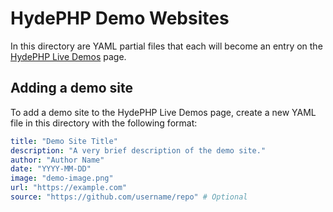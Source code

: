 # HydePHP Demo Websites

In this directory are YAML partial files that each will become an entry on the [HydePHP Live Demos](https://hydephp.com/demos) page.

## Adding a demo site

To add a demo site to the HydePHP Live Demos page, create a new YAML file in this directory with the following format:

```yaml
title: "Demo Site Title"
description: "A very brief description of the demo site."
author: "Author Name"
date: "YYYY-MM-DD"
image: "demo-image.png"
url: "https://example.com"
source: "https://github.com/username/repo" # Optional
```
